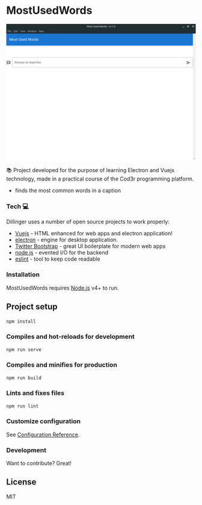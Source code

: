 # MostUsedWords

![screenshot](screenshot.png)

:books: Project developed for the purpose of learning Electron and Vuejs technology, made in a practical course of the Cod3r programming platform.

  - finds the most common words in a caption


### Tech :computer:

Dillinger uses a number of open source projects to work properly:

* [Vuejs] - HTML enhanced for web apps and electron application!
* [electron] - engine for desktop application.
* [Twitter Bootstrap] - great UI boilerplate for modern web apps
* [node.js] - evented I/O for the backend
* [eslint] - tool to keep code readable

### Installation

MostUsedWords requires [Node.js](https://nodejs.org/) v4+ to run.


## Project setup
```
npm install
```

### Compiles and hot-reloads for development
```
npm run serve
```

### Compiles and minifies for production
```
npm run build
```

### Lints and fixes files
```
npm run lint
```

### Customize configuration
See [Configuration Reference](https://cli.vuejs.org/config/).


### Development

Want to contribute? Great!


License
----

MIT


[node.js]: <http://nodejs.org>
[Vuejs]: <https://vuejs.org>
[electron]: <https://www.electronjs.org>
[Twitter Bootstrap]: <https://getbootstrap.com>
[eslint]: <https://eslint.org>